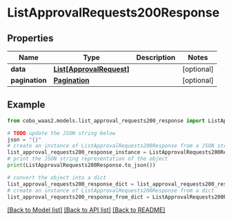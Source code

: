 # ListApprovalRequests200Response


## Properties

Name | Type | Description | Notes
------------ | ------------- | ------------- | -------------
**data** | [**List[ApprovalRequest]**](ApprovalRequest.md) |  | [optional] 
**pagination** | [**Pagination**](Pagination.md) |  | [optional] 

## Example

```python
from cobo_waas2.models.list_approval_requests200_response import ListApprovalRequests200Response

# TODO update the JSON string below
json = "{}"
# create an instance of ListApprovalRequests200Response from a JSON string
list_approval_requests200_response_instance = ListApprovalRequests200Response.from_json(json)
# print the JSON string representation of the object
print(ListApprovalRequests200Response.to_json())

# convert the object into a dict
list_approval_requests200_response_dict = list_approval_requests200_response_instance.to_dict()
# create an instance of ListApprovalRequests200Response from a dict
list_approval_requests200_response_from_dict = ListApprovalRequests200Response.from_dict(list_approval_requests200_response_dict)
```
[[Back to Model list]](../README.md#documentation-for-models) [[Back to API list]](../README.md#documentation-for-api-endpoints) [[Back to README]](../README.md)


